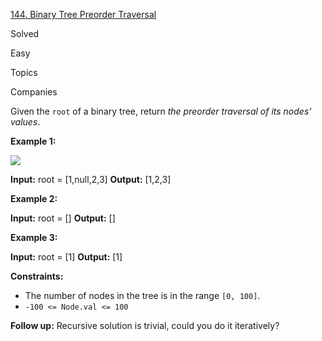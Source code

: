 [144\. Binary Tree Preorder Traversal](https://leetcode.com/problems/binary-tree-preorder-traversal/)

Solved

Easy

Topics

Companies

Given the `root` of a binary tree, return _the preorder traversal of its nodes' values_.

**Example 1:**

![](https://assets.leetcode.com/uploads/2020/09/15/inorder_1.jpg)

**Input:** root = \[1,null,2,3\]
**Output:** \[1,2,3\]

**Example 2:**

**Input:** root = \[\]
**Output:** \[\]

**Example 3:**

**Input:** root = \[1\]
**Output:** \[1\]

**Constraints:**

- The number of nodes in the tree is in the range `[0, 100]`.
- `-100 <= Node.val <= 100`

**Follow up:** Recursive solution is trivial, could you do it iteratively?